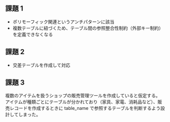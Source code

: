 ## 課題 1

- ポリモーフィック関連というアンチパターンに該当
- 複数テーブルに紐づくため、テーブル間の参照整合性制約（外部キー制約）を定義できなくなる

## 課題 2

- 交差テーブルを作成して対応

## 課題 3

複数のアイテムを扱うショップの販売管理ツールを作成していると仮定する。
アイテムが種類ごとにテーブルが分かれており（家具、家電、消耗品など）、販売レコードを作成するときに table_name で参照するテーブルを判断するよう設計してしまった。
